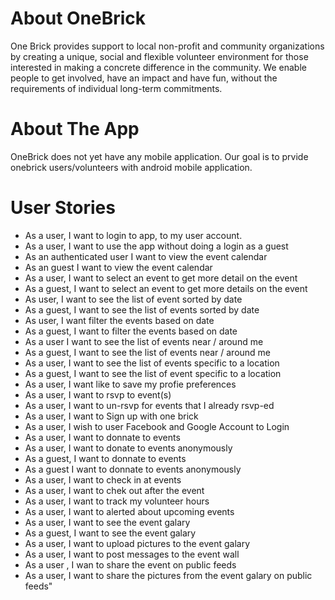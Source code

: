 About OneBrick
===============
One Brick provides support to local non-profit and community organizations by creating a unique, social and flexible volunteer environment for those interested in making a concrete difference in the community. We enable people to get involved, have an impact and have fun, without the requirements of individual long-term commitments.

About The App
==================
OneBrick does not yet have any mobile application. Our goal is to prvide onebrick users/volunteers with android mobile application.




User Stories
==============

* As a user, I want to login to app, to my user account.
* As a user, I want to use the app without doing  a login as a guest
* As an authenticated user I want to view the event calendar
* As an guest I want to view the event calendar
* As a user, I want to select an event to get more detail on the event
* As a guest, I want to select an event to get more details on the event
* As user, I want to see the list of event sorted by date
* As a guest, I want to see the list of  events sorted by date
* As user, I want filter the events based on date
* As a guest, I want to filter the events based on date
* As a user I want to see the list of events near / around me
* As a guest, I want to see the list of events near / around me
* As a user, I want to see the list of events specific to a  location
* As a guest, I want to see the list of event specific to a location
* As a user, I want like to save my profie preferences
* As a user, I want to rsvp to event(s)
* As a user, I want to un-rsvp for events that I already rsvp-ed
* As a user, I want to Sign up with one brick
* As a user, I wish to user Facebook and Google Account to Login
* As a user, I want to donnate to events
* As a user, I want to donate to events anonymously
* As a guest, I want to donnate to events
* As a guest I want to donnate to events anonymously
* As a user, I want to check in at events
* As a user, I want to chek out after the event
* As a user, I want to track my volunteer hours
* As a user, I want to alerted about upcoming events
* As a user, I want to see the event galary
* As a guest, I want to see the event galary
* As a user, I want to upload pictures to the event galary
* As  a user, I want to post messages to the event wall
* As a user , I wan to share the event on public feeds
* As a user, I want to share the pictures from the event galary 
on public feeds"
